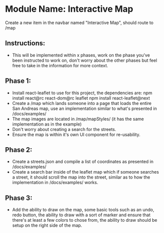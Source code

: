 # **Module Name**: Interactive Map

Create a new item in the navbar named "Interactive Map", should route to /map

## Instructions:
- This will be implemented within x phases, work on the phase you've been instructed to work on, don't worry about the other phases but feel free to take in the information for more context.

## Phase 1:
- Install react-leaflet to use for this project, the dependencies are:
npm install react@rc react-dom@rc leaflet
npm install react-leaflet@next
- Create a /map which lands someone into a page that loads the entire San Andreas map, use an implementation similar to what's presented in /docs/examples/
- The map images are located in /map/mapStyles/ (it has the same implementation as in the example)
- Don't worry about creating a search for the streets.
- Ensure the map is within it's own UI component for re-usability.

## Phase 2:
- Create a streets.json and compile a list of coordinates as presented in /docs/examples/
- Create a search bar inside of the leaflet map which if someone searches a street, it should scroll the map into the street, similar as to how the implementation in /docs/examples/ works.

## Phase 3:
- Add the ability to draw on the map, some basic tools such as an undo, redo button, the ability to draw with a sort of marker and ensure that there's at least a few colors to chose from, the ability to draw should be setup on the right side of the map.